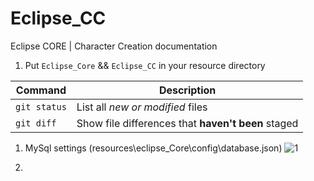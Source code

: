 # Eclipse_CC
Eclipse CORE | Character Creation documentation

1. Put `Eclipse_Core` && `Eclipse_CC` in your resource directory

| Command | Description |
| --- | --- |
| `git status` | List all *new or modified* files |
| `git diff` | Show file differences that **haven't been** staged |

1. MySql settings (resources\eclipse_Core\config\database.json)
  ![1](https://user-images.githubusercontent.com/36680471/114997401-759f4a80-9ea8-11eb-8b81-ba096d1c6e6b.PNG)
  
2. 
